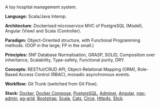A toy hospital management system.

**Language:** Scala/Java Interop.

**Architecture**: Dockerised microservice MVC of PostgreSQL (Model), Angular (View) and Scala (Controller).

**Paradigm:** Object-Oriented structure, with Functional Programming methods. (OOP in the large; FP in the small.)

**Principles:** 5NF Database Normalisation, GRASP, SOLID, Composition over inheritance, Scalability, Type-safety, Functional purity, DRY.

**Concepts:** RESTful/CRUD API, Object-Relational Mapping (ORM), Role-Based Access Control (RBAC), monadic asynchronous events.

**Workflow:** Git Trunk (switched from Git Flow).

**Stack:** [Docker](https://www.docker.com/), [Docker Compose](https://docs.docker.com/compose/), [PostgreSQL](https://www.postgresql.org/), [Adminer](https://www.adminer.org/), [Angular](https://angular.io/), [ngx-admin](https://akveo.github.io/ngx-admin/), [ag-grid](https://www.ag-grid.com/), [Bootstrap](https://getbootstrap.com/), [Scala](https://www.scala-lang.org/), [Cats](https://typelevel.org/cats/), [Circe](https://circe.github.io/circe/), [Http4s](https://http4s.org/), [Slick](http://scala-slick.org/).

